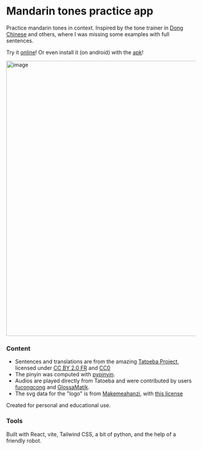 # Mandarin tones practice app
Practice mandarin tones in context. Inspired by the tone trainer in <a href="https://www.dong-chinese.com/learn/sounds/pinyin/toneTrainer" target="_blank" rel="noreferrer" className="text-blue-500 underline">Dong Chinese</a> and others, where I was missing some examples with full sentences. 

Try it [online](https://nestor98.github.io/mandarin_tones/)! Or even install it (on android) with the [apk](https://github.com/nestor98/mandarin_tones/releases)!

<img width="864" height="730" alt="image" src="https://github.com/user-attachments/assets/a5bf6808-bc6c-45f0-8de5-501ad11da82a" />


### Content
- Sentences and translations are from the amazing [Tatoeba Project](https://tatoeba.org/), licensed under [CC BY 2.0 FR](https://creativecommons.org/licenses/by/2.0/fr) and [CC0](https://creativecommons.org/publicdomain/zero/1.0/)
- The pinyin was computed with [pypinyin](https://github.com/mozillazg/python-pinyin). 
- Audios are played directly from Tatoeba and were contributed by users <a href="https://tatoeba.org/es/user/profile/fucongcong" target="_blank" rel="noreferrer" className="text-blue-500 underline">fucongcong</a> and <a href="https://tatoeba.org/es/user/profile/GlossaMatik" target="_blank" rel="noreferrer" className="text-blue-500 underline">GlossaMatik</a>. 
- The svg data for the "logo" is from [Makemeahanzi](https://github.com/skishore/makemeahanzi), with [this license](https://ftp.gnu.org/non-gnu/chinese-fonts-truetype/LICENSE)

Created for personal and educational use.

### Tools
Built with React, vite, Tailwind CSS, a bit of python, and the help of a friendly robot.
